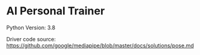 # AI Personal Trainer

Python Version: 3.8

Driver code source: https://github.com/google/mediapipe/blob/master/docs/solutions/pose.md

